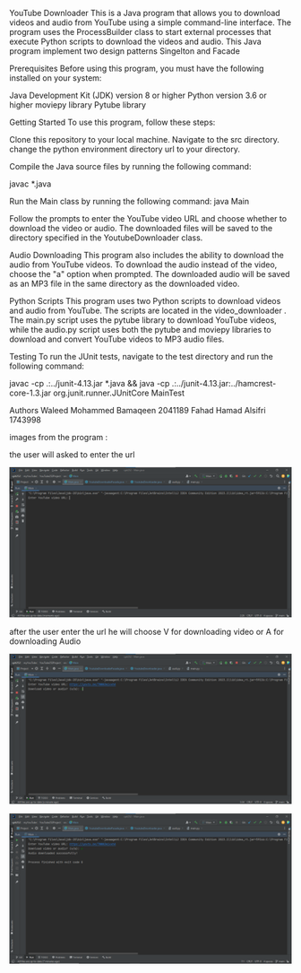 YouTube Downloader
This is a Java program that allows you to download videos and audio from YouTube using a simple command-line interface. The program uses the ProcessBuilder class to start external processes that execute Python scripts to download the videos and audio.
This Java program implement two design patterns Singelton and Facade 

Prerequisites
Before using this program, you must have the following installed on your system:

Java Development Kit (JDK) version 8 or higher
Python version 3.6 or higher
moviepy library
Pytube library


Getting Started
To use this program, follow these steps:

Clone this repository to your local machine.
Navigate to the src directory.
change the python environment directory url to your directory.

Compile the Java source files by running the following command:

javac *.java

Run the Main class by running the following command:
java Main


Follow the prompts to enter the YouTube video URL and choose whether to download the video or audio.
The downloaded files will be saved to the directory specified in the YoutubeDownloader class.

Audio Downloading
This program also includes the ability to download the audio from YouTube videos. To download the audio instead of the video, choose the "a" option when prompted. The downloaded audio will be saved as an MP3 file in the same directory as the downloaded video.

Python Scripts
This program uses two Python scripts to download videos and audio from YouTube. The scripts are located in the video_downloader  . The main.py script uses the pytube library to download YouTube videos, while the audio.py script uses both the pytube and moviepy libraries to download and convert YouTube videos to MP3 audio files.

Testing
To run the JUnit tests, navigate to the test directory and run the following command:

javac -cp .:../junit-4.13.jar *.java && java -cp .:../junit-4.13.jar:../hamcrest-core-1.3.jar org.junit.runner.JUnitCore MainTest

Authors
Waleed Mohammed Bamaqeen 2041189
Fahad Hamad Alsifri 1743998


images from the program :

the user will asked to enter the url

![](Screenshot/252_1.png)

after the user enter the url he will choose V for downloading video or A for downloading Audio 

![](Screenshot/252_2.png)

![](Screenshot/252_3.png)
